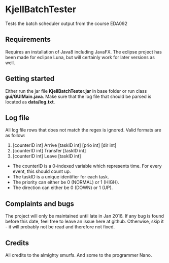 # KjellBatchTester
Tests the batch scheduler output from the course EDA092

## Requirements
Requires an installation of Java8 including JavaFX.
The eclipse project has been made for eclipse Luna, but will certainly work for later versions as well.

## Getting started
Either run the jar file **KjellBatchTester.jar** in base folder or run class **gui/GUIMain.java**. Make sure that the log file that should be parsed is located as **data/log.txt**.

## Log file
All log file rows that does not match the regex is ignored. Valid formats are as follow:

1. [counterID int] Arrive [taskID int] [prio int] [dir int]
2. [counterID int] Transfer [taskID int]
3. [counterID int] Leave [taskID int]

- The counterID is a 0-indexed variable which represents time. For every event, this should count up.
- The taskID is a unique identifier for each task.
- The priority can either be 0 (NORMAL) or 1 (HIGH).
- The direction can either be 0 (DOWN) or 1 (UP).

## Complaints and bugs
The project will only be maintained until late in Jan 2016. If any bug is found before this date, feel free to leave an issue here at github. Otherwise, skip it - it will probably not be read and therefore not fixed.

## Credits
All credits to the almighty smurfs. And some to the programmer Nano.
